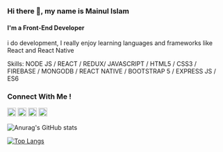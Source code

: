 ### Hi there 👋, my name is Mainul Islam
#### I'm a Front-End Developer

i do development, I really enjoy learning languages and frameworks like React and React Native



Skills: NODE JS / REACT / REDUX/ JAVASCRIPT / HTML5 / CSS3 / FIREBASE / MONGODB / REACT NATIVE / BOOTSTRAP 5 / EXPRESS JS / ES6



### Connect With Me !

[<img src='https://cdn.jsdelivr.net/npm/simple-icons@3.0.1/icons/linkedin.svg' alt='linkedin' height='20'>](https://www.linkedin.com/in/https://www.linkedin.com/in/mainul-islam-a755aa184/?fbclid=IwAR0gTVQPR8VRdbiE39CHh46wrWV98qyilRJhHfxTvjvf29htm9y8k3YqSlo/)  [<img src='https://cdn.jsdelivr.net/npm/simple-icons@3.0.1/icons/facebook.svg' alt='facebook' height='20'>](https://www.facebook.com/https://www.facebook.com/minulislam.israf/)  [<img src='https://cdn.jsdelivr.net/npm/simple-icons@3.0.1/icons/instagram.svg' alt='instagram' height='20'>](https://www.instagram.com/https://www.instagram.com/mainul_ishraf/?fbclid=IwAR3VODGnuwPeCdrx7SybVUOhVuWwDUqOqjZgFsOgqzZ5UlWdfTA3cYBEpdw/)  [<img src='https://cdn.jsdelivr.net/npm/simple-icons@3.0.1/icons/icloud.svg' alt='website' height='20'>](https://mainul163.github.io/Portfolio-master/?fbclid=IwAR3HxH_r9hUP2JQTZdISb7W1ndUzClk3tTLrAcNe_y8zsVURsflvdQs-zMM)  





![Anurag's GitHub stats](https://github-readme-stats.vercel.app/api?username=Mainul163&show_icons=true&theme=radical)

[![Top Langs](https://github-readme-stats.vercel.app/api/top-langs/?username=Mainul163)](https://github.com/anuraghazra/github-readme-stats)




